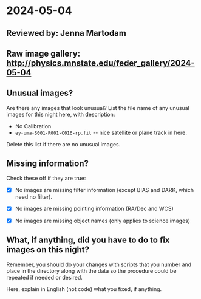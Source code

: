 # 2024-05-04

## Reviewed by: Jenna Martodam

## Raw image gallery: http://physics.mnstate.edu/feder_gallery/2024-05-04

## Unusual images?

Are there any images that look unusual? List the file name of any unusual images for this night here, with description:
+ No Calibration
+ `ey-uma-S001-R001-C016-rp.fit` -- nice satellite or plane track in here.

Delete this list if there are no unusual images.

## Missing information?

Check these off if they are true:

- [X] No images are missing filter information (except BIAS and DARK, which need no filter).
- [X] No images are missing pointing information (RA/Dec and WCS)
- [X] No images are missing object names (only applies to science images)



## What, if anything, did you have to do to fix images on this night?

Remember, you should do your changes with scripts that you number and place in the
directory along with the data so the procedure could be repeated if needed or
desired.

Here, explain in English (not code) what you fixed, if anything.
